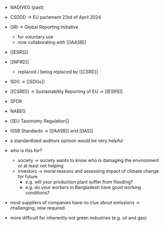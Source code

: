 - NADIVEG (past)
- CSDDD -> EU parlament 23rd of April 2024
- GRI -> Global Reporting Initiative
	- for voluntary use
	- now collaborating with [[IAASB]]
- [[ESRS]]
- [[NFRD]]
	- replaced / being replaced by [[CSRD]]
- SDG -> [[SDGs]]
- [[CSRD]] -> Sustainability Reporting of EU -> [[ESRS]]
- SFDR
- NABEG
- [[EU Taxonomy Regulation]]
- ISSB Standards -> [[IAASB]] and [[IAS]]


- a standardized auditors opinion would be very helpful
- who is this for?
	- society -> society wants to know who is damaging the environment or at least not helping
	- investors -> moral reasons and assessing impact of climate change for future
		- e.g. will your production plant suffer from flooding?
		- e.g. do your workers in Bangladesh have good working conditions?
- most suppliers of companies have no clue about emissions -> challenging, now required
- more difficult for inherently not green industries (e.g. oil and gas)